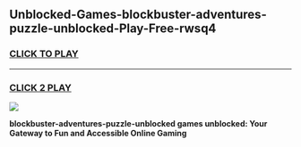 
## Unblocked-Games-blockbuster-adventures-puzzle-unblocked-Play-Free-rwsq4
<h3>
<a href="https://premium76.site?title=blockbuster-adventures-puzzle-unblocked&ref=12A">CLICK TO PLAY</a></h3>
<hr>

<h3>
<a href="https://premium76.site?title=blockbuster-adventures-puzzle-unblocked&ref=12A">CLICK 2 PLAY</a>
  
</h3>

<a href="https://premium76.site?title=blockbuster-adventures-puzzle-unblocked&ref=12A"><img src="https://clearcache.store/games.png"></a>


**blockbuster-adventures-puzzle-unblocked games unblocked: Your Gateway to Fun and Accessible Online Gaming**
